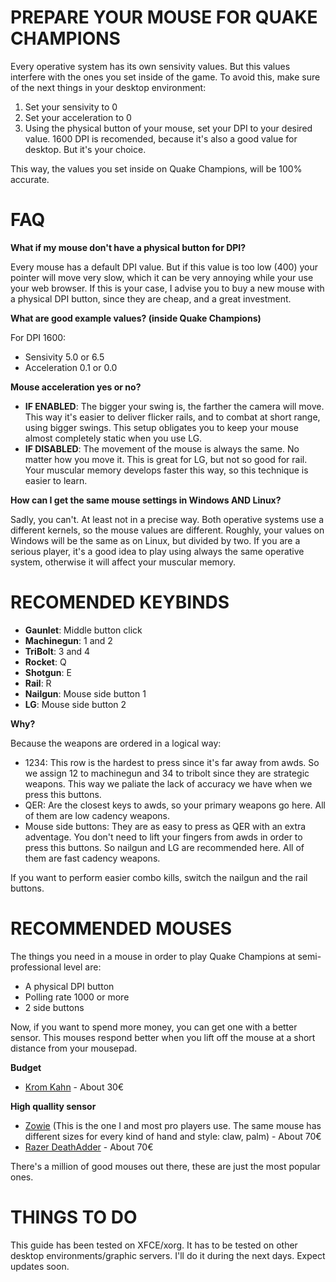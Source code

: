 PREPARE YOUR MOUSE FOR QUAKE CHAMPIONS
=======================================
Every operative system has its own sensivity values. But this values interfere with the ones you set inside of the game. To avoid this, make sure of the next things in your desktop environment:

1) Set your sensivity to 0
2) Set your acceleration to 0
3) Using the physical button of your mouse, set your DPI to your desired value. 1600 DPI is recomended, because it's also a good value for desktop. But it's your choice.

This way, the values you set inside on Quake Champions, will be 100% accurate.

FAQ
========================================

**What if my mouse don't have a physical button for DPI?**

Every mouse has a default DPI value. But if this value is too low (400) your pointer will move very slow, which it can be very annoying while your use your web browser. If this is your case, I advise you to buy a new mouse with a physical DPI button, since they are cheap, and a great investment.

**What are good example values? (inside Quake Champions)**

For DPI 1600:

* Sensivity 5.0 or 6.5
* Acceleration 0.1 or 0.0

**Mouse acceleration yes or no?**

* **IF ENABLED**: The bigger your swing is, the farther the camera will move. This way it's easier to deliver flicker rails, and to combat at short range, using bigger swings. This setup obligates you to keep your mouse almost completely static when you use LG.
* **IF DISABLED**: The movement of the mouse is always the same. No matter how you move it. This is great for LG, but not so good for rail. Your muscular memory develops faster this way, so this technique is easier to learn.

**How can I get the same mouse settings in Windows AND Linux?**

Sadly, you can't. At least not in a precise way. Both operative systems use a different kernels, so the mouse values are different. Roughly, your values on Windows will be the same as on Linux, but divided by two. If you are a serious player, it's a good idea to play using always the same operative system, otherwise it will affect your muscular memory.

RECOMENDED KEYBINDS
========================================

* **Gaunlet**: Middle button click
* **Machinegun**: 1 and 2
* **TriBolt**: 3 and 4
* **Rocket**: Q
* **Shotgun**: E
* **Rail**: R
* **Nailgun**: Mouse side button 1
* **LG**: Mouse side button 2

**Why?**

Because the weapons are ordered in a logical way:

* 1234: This row is the hardest to press since it's far away from awds. So we assign 12 to machinegun and 34 to tribolt since they are strategic weapons. This way we paliate the lack of accuracy we have when we press this buttons.
* QER: Are the closest keys to awds, so your primary weapons go here. All of them are low cadency weapons.
* Mouse side buttons: They are as easy to press as QER with an extra adventage. You don't need to lift your fingers from awds in order to press this buttons. So nailgun and LG are recommended here. All of them are fast cadency weapons.

If you want to perform easier combo kills, switch the nailgun and the rail buttons.


RECOMMENDED MOUSES
======================

The things you need in a mouse in order to play Quake Champions at semi-professional level are: 

* A physical DPI button
* Polling rate 1000 or more
* 2 side buttons 

Now, if you want to spend more money, you can get one with a better sensor. This mouses respond better when you lift off the mouse at a short distance from your mousepad.

**Budget**

* [Krom Kahn](https://www.kromgaming.com/ratones/kahn) - About 30€

**High quallity sensor**

* [Zowie](https://zowie.benq.com/) (This is the one I and most pro players use. The same mouse has different sizes for every kind of hand and style: claw, palm) - About 70€
* [Razer DeathAdder](https://www.razer.com/gaming-mice/razer-deathadder-elite) - About 70€

There's a million of good mouses out there, these are just the most popular ones.


THINGS TO DO
======================
This guide has been tested on XFCE/xorg. It has to be tested on other desktop environments/graphic servers. I'll do it during the next days. Expect updates soon.
